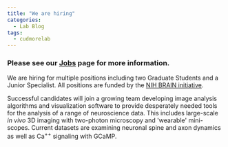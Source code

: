 ```yaml
---
title: "We are hiring"
categories:
  - Lab Blog
tags:
  - cudmorelab
---
```


### Please see our [Jobs](/jobs/) page for more information.

We are hiring for multiple positions including two Graduate Students and a Junior Specialist. All positions are funded by the [NIH BRAIN initiative](https://braininitiative.nih.gov/).

Successful candidates will join a growing team developing image analysis algorithms and visualization software to provide desperately needed tools for the analysis of a range of neuroscience data. This includes large-scale <I>in vivo</I> 3D imaging with two-photon microscopy and 'wearable' mini-scopes. Current datasets are examining neuronal spine and axon dynamics as well as Ca<sup>++</sup> signaling with GCaMP.
